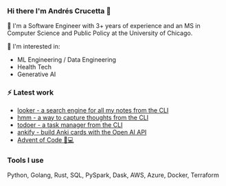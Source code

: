 ### Hi there I'm Andrés Crucetta 👋

🌱 I'm a Software Engineer with 3+ years of experience and an MS in Computer Science and Public Policy at the University of Chicago. 

💬 I'm interested in:
  -  ML Engineering / Data Engineering
  -  Health Tech
  -  Generative AI

<h3>⚡ Latest work</h3>
<ul>
  <li><a href = "https://github.com/acrucetta/looker">looker - a search engine for all my notes from the CLI</a></li>
    <li><a href = "https://github.com/acrucetta/hmm">hmm - a way to capture thoughts from the CLI</a></li>
    <li><a href = "https://github.com/acrucetta/todoer">todoer - a task manager from the CLI</a></li>
    <li><a href = "https://github.com/acrucetta/ankify">ankify - build Anki cards with the Open AI API</a></li>
  <li>  <a href = "https://github.com/acrucetta/advent_of_code">Advent of Code 🎄💻</a></li>
</ul>

<h3>Tools I use </h3>
  Python, Golang, Rust, SQL, PySpark, Dask, AWS, Azure, Docker, Terraform
<!--
**acrucetta/acrucetta** is a ✨ _special_ ✨ repository because its `README.md` (this file) appears on your GitHub profile.

Here are some ideas to get you started:

- 🔭 I’m currently working on ...
- 🌱 I’m currently learning ...
- 👯 I’m looking to collaborate on ...
- 🤔 I’m looking for help with ...
- 💬 Ask me about ...
- 📫 How to reach me: ...
- 😄 Pronouns: ...
- ⚡ Fun fact: ...
-->
